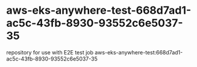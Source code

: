 # aws-eks-anywhere-test-668d7ad1-ac5c-43fb-8930-93552c6e5037-35
repository for use with E2E test job aws-eks-anywhere-test:668d7ad1-ac5c-43fb-8930-93552c6e5037-35

